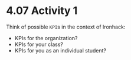 # 4.07 Activity 1

Think of possible `KPI`s in the context of Ironhack:

- KPIs for the organization?
- KPIs for your class?
- KPIs for you as an individual student?
